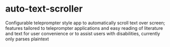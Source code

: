 # auto-text-scroller
Configurable teleprompter style app to automatically scroll text over screen; features tailored to teleprompter applications and easy reading of literature and text for user convenience or to assist users with disabilities, currently only parses plaintext
